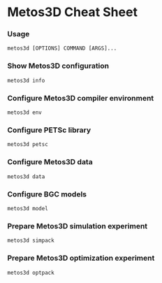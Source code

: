 # Metos3D Cheat Sheet

### Usage

```
metos3d [OPTIONS] COMMAND [ARGS]...
```

### Show Metos3D configuration

```
metos3d info
```

### Configure Metos3D compiler environment

```
metos3d env
```
### Configure PETSc library

```
metos3d petsc
```

###  Configure Metos3D data

```
metos3d data
```

###  Configure BGC models

```
metos3d model
```

### Prepare Metos3D simulation experiment

```
metos3d simpack
```

### Prepare Metos3D optimization experiment

```
metos3d optpack
```


